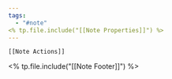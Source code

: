 ```yaml
---
tags:
  - "#note"
<% tp.file.include("[[Note Properties]]") %>
---
```

```meta-bind-embed
[[Note Actions]]
```





<% tp.file.include("[[Note Footer]]") %>